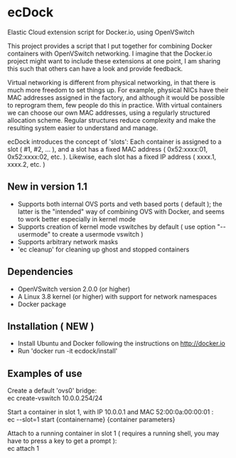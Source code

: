 ecDock
======

Elastic Cloud extension script for Docker.io, using OpenVSwitch

This project provides a script that I put together for combining Docker containers with OpenVSwitch networking.
I imagine that the Docker.io project might want to include these extensions at one point, I am sharing this
such that others can have a look and provide feedback.

Virtual networking is different from physical networking, in that there is much more freedom to set things up.
For example, physical NICs have their MAC addresses assigned in the factory, and although it would be possible
to reprogram them, few people do this in practice. With virtual containers we can choose our own MAC addresses,
using a regularly structured allocation scheme. Regular structures reduce complexity and make the resulting
system easier to understand and manage.

ecDock introduces the concept of 'slots': Each container is assigned to a slot ( #1, #2, ... ), and a slot has a
fixed MAC address ( 0x52:xxxx:01, 0x52:xxxx:02, etc. ). Likewise, each slot has a fixed IP address ( xxxx.1, xxxx.2, etc. )

New in version 1.1
------------------
+ Supports both internal OVS ports and veth based ports ( default ); the latter is the "intended" way of combining 
  OVS with Docker, and seems to work better especially in kernel mode
+ Supports creation of kernel mode vswitches by default ( use option "--usermode" to create a usermode vswitch )
+ Supports arbitrary network masks
+ 'ec cleanup' for cleaning up ghost and stopped containers

Dependencies
------------
+ OpenVSwitch version 2.0.0 (or higher)
+ A Linux 3.8 kernel (or higher) with support for network namespaces
+ Docker package

Installation ( NEW )
--------------------
+ Install Ubuntu and Docker following the instructions on http://docker.io
+ Run 'docker run -it ecdock/install'

Examples of use
---------------
Create a default 'ovs0' bridge:
<br/>ec create-vswitch 10.0.0.254/24

Start a container in slot 1, with IP 10.0.0.1 and MAC 52:00:0a:00:00:01 :
<br/>ec --slot=1 start {containername} {container parameters}

Attach to a running container in slot 1 ( requires a running shell, you may have to press a key to get a prompt ):
<br/>ec attach 1
